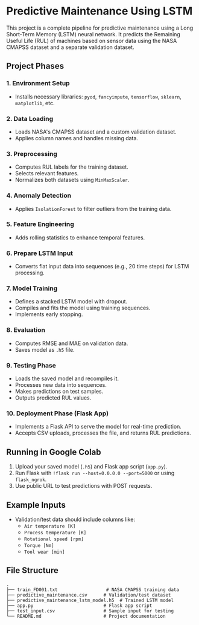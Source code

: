 
# Predictive Maintenance Using LSTM

This project is a complete pipeline for predictive maintenance using a Long Short-Term Memory (LSTM) neural network. It predicts the Remaining Useful Life (RUL) of machines based on sensor data using the NASA CMAPSS dataset and a separate validation dataset.

## Project Phases

### 1. Environment Setup
- Installs necessary libraries: `pyod`, `fancyimpute`, `tensorflow`, `sklearn`, `matplotlib`, etc.

### 2. Data Loading
- Loads NASA's CMAPSS dataset and a custom validation dataset.
- Applies column names and handles missing data.

### 3. Preprocessing
- Computes RUL labels for the training dataset.
- Selects relevant features.
- Normalizes both datasets using `MinMaxScaler`.

### 4. Anomaly Detection
- Applies `IsolationForest` to filter outliers from the training data.

### 5. Feature Engineering
- Adds rolling statistics to enhance temporal features.

### 6. Prepare LSTM Input
- Converts flat input data into sequences (e.g., 20 time steps) for LSTM processing.

### 7. Model Training
- Defines a stacked LSTM model with dropout.
- Compiles and fits the model using training sequences.
- Implements early stopping.

### 8. Evaluation
- Computes RMSE and MAE on validation data.
- Saves model as `.h5` file.

### 9. Testing Phase
- Loads the saved model and recompiles it.
- Processes new data into sequences.
- Makes predictions on test samples.
- Outputs predicted RUL values.

### 10. Deployment Phase (Flask App)
- Implements a Flask API to serve the model for real-time prediction.
- Accepts CSV uploads, processes the file, and returns RUL predictions.

## Running in Google Colab

1. Upload your saved model (`.h5`) and Flask app script (`app.py`).
2. Run Flask with `!flask run --host=0.0.0.0 --port=5000` or using `flask_ngrok`.
3. Use public URL to test predictions with POST requests.

## Example Inputs
- Validation/test data should include columns like:
  - `Air temperature [K]`
  - `Process temperature [K]`
  - `Rotational speed [rpm]`
  - `Torque [Nm]`
  - `Tool wear [min]`

## File Structure

```
.
├── train_FD001.txt                  # NASA CMAPSS training data
├── predictive_maintenance.csv      # Validation/test dataset
├── predictive_maintenance_lstm_model.h5  # Trained LSTM model
├── app.py                          # Flask app script
├── test_input.csv                  # Sample input for testing
└── README.md                       # Project documentation
```
